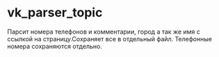 # vk_parser_topic
Парсит номера телефонов и комментарии, город а так же имя с ссылкой на страницу.Сохраняет все в отдельный файл. Телефонные номера сохраняются отдельно.
